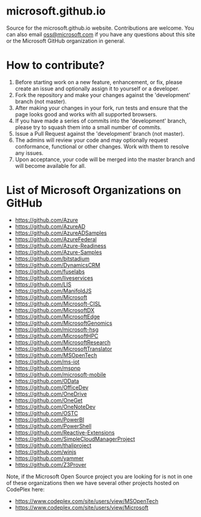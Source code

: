 microsoft.github.io
===================

Source for the microsoft.github.io website. Contributions are welcome.
You can also email oss@microsoft.com if you have any questions about this site or the
Microsoft GitHub organization in general.

How to contribute?
=====================

1. Before starting work on a new feature, enhancement, or fix, please create an issue and optionally assign it to yourself or a developer.
1. Fork the repository and make your changes against the 'development' branch (not master).
1. After making your changes in your fork, run tests and ensure that the page looks good and works with all supported browsers.
1. If you have made a series of commits into the 'development' branch, please try to squash them into a small number of commits.
1. Issue a Pull Request against the 'development' branch (not master).
1. The admins will review your code and may optionally request conformance, functional or other changes. Work with them to resolve any issues.
1. Upon acceptance, your code will be merged into the master branch and will become available for all.

List of Microsoft Organizations on GitHub
=========================================

-  https://github.com/Azure
-  https://github.com/AzureAD
-  https://github.com/AzureADSamples
-  https://github.com/AzureFederal
-  https://github.com/Azure-Readiness
-  https://github.com/Azure-Samples
-  https://github.com/bitstadium
-  https://github.com/DynamicsCRM
-  https://github.com/fuselabs
-  https://github.com/liveservices
-  https://github.com/LIS
-  https://github.com/ManifoldJS
-  https://github.com/Microsoft
-  https://github.com/Microsoft-CISL
-  https://github.com/MicrosoftDX
-  https://github.com/MicrosoftEdge
-  https://github.com/MicrosoftGenomics
-  https://github.com/microsoft-hsg
-  https://github.com/MicrosoftHPC
-  https://github.com/MicrosoftResearch
-  https://github.com/MicrosoftTranslator
-  https://github.com/MSOpenTech
-  https://github.com/ms-iot
-  https://github.com/mspnp
-  https://github.com/microsoft-mobile
-  https://github.com/OData
-  https://github.com/OfficeDev
-  https://github.com/OneDrive
-  https://github.com/OneGet
-  https://github.com/OneNoteDev
-  https://github.com/OSTC
-  https://github.com/PowerBI
-  https://github.com/PowerShell
-  https://github.com/Reactive-Extensions
-  https://github.com/SimpleCloudManagerProject
-  https://github.com/thaliproject
-  https://github.com/winjs
-  https://github.com/yammer
-  https://github.com/Z3Prover


Note, if the Microsoft Open Source project you are looking for is not in one of these organizations
then we have several other projects hosted on CodePlex here:

- https://www.codeplex.com/site/users/view/MSOpenTech
- https://www.codeplex.com/site/users/view/Microsoft
